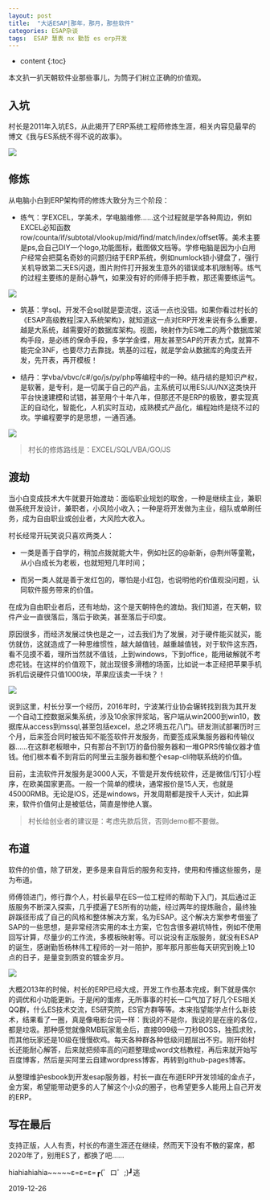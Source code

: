 ```yaml
---
layout: post
title:  "大话ESAP|那年，那月，那些软件"
categories: ESAP杂谈
tags:  ESAP 慧表 nx 勤哲 es erp开发
---
```


* content
{:toc}

本文扒一扒天朝软件业那些事儿，为筒子们树立正确的价值观。

## 入坑

村长是2011年入坑ES，从此揭开了ERP系统工程师修炼生涯，相关内容见最早的博文《我与ES系统不得不说的故事》。

![](/img/log19-1.png)

## 修炼

从电脑小白到ERP架构师的修炼大致分为三个阶段：

* 练气：学EXCEL，学美术，学电脑维修……这个过程就是学各种周边，例如EXCEL必知函数row/counta/if/subtotal/vlookup/mid/find/match/index/offset等。美术主要是ps,会自己DIY一个logo,功能图标，截图做文档等。学修电脑是因为小白用户经常会把莫名奇妙的问题归结于ERP系统，例如numlock锁小键盘了，强行关机导致第二天ES闪退，图片附件打开报发生意外的错误或本机限制等。练气的过程主要练的是耐心静气，如果没有好的师傅手把手教，那还需要练运气。

![](/img/log19-2.png)

* 筑基：学sql。开发不会sql就是耍流氓，这话一点也没错。如果你看过村长的《ESAP高级教程|深入系统架构》，就知道这一点对ERP开发来说有多么重要，越是大系统，越需要好的数据库架构。视图，映射作为ES唯二的两个数据库架构手段，是必练的保命手段，多学学金蝶，用友甚至SAP的开表方式，就算不能完全3NF，也要尽力去靠拢。筑基的过程，就是学会从数据库的角度去开发，先开表，再开模板！

* 结丹：学vba/vbvc/c#/go/js/py/php等编程中的一种。结丹结的是知识产权，是软著，是专利，是一切属于自己的产品，主系统可以用ES/JU/NX这类快开平台快速建模和试错，甚至用个十年八年，但那还不是ERP的极致，要实现真正的自动化，智能化，人机实时互动，成熟模式产品化，编程始终是绕不过的坎。学编程要学的是思想，一通百通。

![](/img/log19-3.png)

> 村长的修炼路线是：EXCEL/SQL/VBA/GO/JS

## 渡劫

当小白变成技术大牛就要开始渡劫：面临职业规划的取舍，一种是继续主业，兼职做系统开发设计，兼职者，小风险小收入；一种是将开发做为主业，组队或单刷任务，成为自由职业或创业者，大风险大收入。

村长经常开玩笑说只喜欢两类人：

* 一类是善于自学的，稍加点拨就能大牛，例如社区的@新新，@荆州等童靴，从小白成长为老板，也就短短几年时间；

* 而另一类人就是善于发红包的，哪怕是小红包，也说明他的价值观没问题，认同软件服务带来的价值。

在成为自由职业者后，还有地劫，这个是天朝特色的渡劫。我们知道，在天朝，软件产业一直很落后，落后于欧美，甚至落后于印度。

原因很多，而经济发展过快也是之一，过去我们为了发展，对于硬件能买就买，能仿就仿，这就造成了一种思维惯性，越大越值钱，越重越值钱，对于软件这东西，看不见摸不着，理所当然就不值钱，上到windows，下到office，能用破解就不考虑花钱。在这样的价值观下，就出现很多滑稽的场面，比如说一本正经把苹果手机拆机后说硬件只值1000块，苹果应该卖一千块？！

![](/img/log19-4.png)

说到这里，村长分享一个经历，2016年时，宁波某行业协会辗转找到我为其开发一个自动工控数据采集系统，涉及10余家拌浆站，客户端从win2000到win10，数据库从access到mssql,甚至包括excel，总之环境五花八门。研发测试部署历时三个月，后来签合同时被告知不能签软件开发服务，而要签成采集服务器和传输仪器……在这群老板眼中，只有那台不到1万的备份服务器和一堆GPRS传输仪器才值钱。他们根本看不到背后的阿里云主服务器和整个esap-cli物联系统的价值。

目前，主流软件开发服务是3000人天，不管是开发传统软件，还是微信/钉钉小程序，在欧美国家更高。一般一个简单的模块，通常报价是15人天，也就是45000RMB。无论是IOS，还是windows，开发周期都是按千人天计，如此算来，软件价值何止是被低估，简直是惨绝人寰。

> 村长给创业者的建议是：考虑先款后货，否则demo都不要做。

## 布道

软件的价值，除了研发，更多是来自背后的服务和支持，使用和传播这些服务，是为布道。

师傅领进门，修行靠个人，村长最早在ES一位工程师的帮助下入门，其后通过正版服务不断深入探索，几乎摸遍了ES所有的功能，经过两年的提炼融合，最终独辟蹊径形成了自己的风格和整体解决方案，名为ESAP。这个解决方案参考借鉴了SAP的一些思想，是非常经济实用的本土方案，它包含很多避坑特性，例如不使用回写计算，尽量少的工作流，多模板映射等。可以说没有正版服务，就没有ESAP的诞生，感谢勤哲杨林伟工程师的一对一陪护，那年那月那些每天研究到晚上10点的日子，是量变到质变的镀金岁月。

![](/img/log19-5.png)

大概2013年的时候，村长的ERP已经大成，开发工作也基本完成，剩下就是偶尔的调优和小功能更新。于是闲的蛋疼，无所事事的村长一口气加了好几个ES相关QQ群，什么ES技术交流，ES研究院，ES官方群等等。本来指望能学点什么新技术，结果看了一圈，真是像电影台词一样：我说的不是你，我说的是在座的各位，都是垃圾。那种感觉就像RMB玩家氪金后，直接999级一刀秒BOSS，独孤求败，而其他玩家还是10级在慢慢砍鸡。每天各种群各种低级问题层出不穷。刚开始村长还能耐心解答，后来就把频率高的问题整理成word文档教程，再后来就开始写百度博客，然后是买阿里云自建wordpress博客，再转到github-pages博客。

从整理维护esbook到开发esap服务器，村长一直在布道ERP开发领域的金点子，金方案，希望能带动更多的人了解这个小众的圈子，也希望更多人能用上自己开发的ERP。

## 写在最后

支持正版，人人有责，村长的布道生涯还在继续，然而天下没有不散的宴席，都2020年了，别用ES了，都换了吧……

hiahiahiahia~~~~~ε=ε=ε=┏(゜ロ゜;)┛逃

2019-12-26